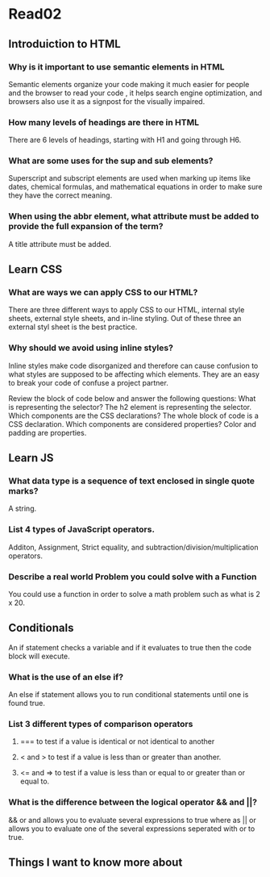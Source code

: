 # Read02

## Introduiction to HTML

### **Why is it important to use semantic elements in HTML**

Semantic elements organize your code making it much easier for people and the browser to read your code , it helps search engine optimization, and browsers also use it as a signpost for the visually impaired.

### **How many levels of headings are there in HTML**

There are 6 levels of headings, starting with H1 and going through H6.

### **What are some uses for the sup and sub elements?**

Superscript and subscript elements are used when marking up items like dates, chemical formulas, and mathematical equations in order to make sure they have the correct meaning.

### **When using the abbr element, what attribute must be added to provide the full expansion of the term?**

A title attribute must be added.

## Learn CSS

### **What are ways we can apply CSS to our HTML?**

There are three different ways to apply CSS to our HTML, internal style sheets, external style sheets, and in-line styling. Out of these three an external styl sheet is the best practice.

### **Why should we avoid using inline styles?**

Inline styles make code disorganized and therefore can cause confusion to what styles are supposed to be affecting which elements. They are an easy to break your code of confuse a project partner.

Review the block of code below and answer the following questions:
What is representing the selector? The h2 element is representing the selector.
Which components are the CSS declarations? The whole block of code is a CSS declaration.
Which components are considered properties? Color and padding are properties.

## Learn JS

### **What data type is a sequence of text enclosed in single quote marks?**

A string.

### **List 4 types of JavaScript operators.**

Additon, Assignment, Strict equality, and subtraction/division/multiplication operators.

### **Describe a real world Problem you could solve with a Function**

You could use a function in order to solve a math problem such as what is 2 x 20.

## Conditionals

An if statement checks a variable and if it evaluates to true then the code block will execute.

### **What is the use of an else if?**

An else if statement allows you to run conditional statements until one is found true.

### **List 3 different types of comparison operators**

1. === to test if a value is identical or not identical to another

2. < and > to test if a value is less than or greater than another.

3. <= and => to test if a value is less than or equal to or greater than or equal to.

### **What is the difference between the logical operator && and ||?**

&& or and allows you to evaluate several expressions to true where as || or allows you to evaluate one of the several expressions seperated with or to true.

## Things I want to know more about




